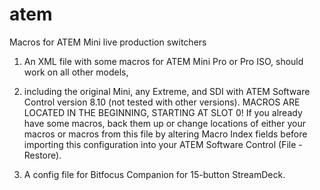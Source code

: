 # atem
Macros for ATEM Mini live production switchers
1. An XML file with some macros for ATEM Mini Pro or Pro ISO, should work on all other models, 
2. including the original Mini, any Extreme, and SDI with ATEM Software Control version 8.10 (not tested with other versions).
MACROS ARE LOCATED IN THE BEGINNING, STARTING AT SLOT 0! If you already have some macros, 
back them up or change locations of either your macros or macros from this file by altering Macro Index fields 
before importing this configuration into your ATEM Software Control (File - Restore). 

2. A config file for Bitfocus Companion for 15-button StreamDeck.
